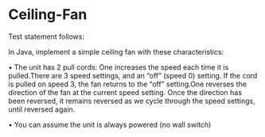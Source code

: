 # Ceiling-Fan

Test statement follows:

In Java,  implement a simple ceiling fan with these characteristics:

•    The unit has 2 pull cords:   One increases the speed each time it is pulled.There are 3 speed settings, and an “off” (speed 0) setting.
     If the cord is pulled on speed 3, the fan returns to the “off” setting.One reverses the direction of the fan at the current speed setting. 
     Once the direction has been reversed, it remains reversed as we cycle through the speed settings, until reversed again.

•    You can assume the unit is always powered (no wall switch)
